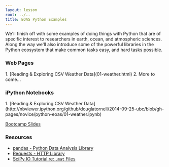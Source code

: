 ```yaml
---
layout: lesson
root: ../..
title: EOAS Python Examples
---
```

We'll finish off with some examples of doing things with Python that are of specific interest to researchers in earth,
ocean,
and atmospheric sciences.
Along the way we'll also introduce some of the powerful libraries in the Python ecosystem that make common tasks easy,
and hard tasks possible.


### Web Pages
<div class="toc" markdown="1">
1.  [Reading & Exploring CSV Weather Data](01-weather.html)
2.  More to come...
</div>


### iPython Notebooks
<div class="toc" markdown="1">
1.  [Reading & Exploring CSV Weather Data](http://nbviewer.ipython.org/github/douglatornell/2014-09-25-ubc/blob/gh-pages/novice/python-eoas/01-weather.ipynb)
</div>

[Bootcamp Slides](../../teaching_notes/python-eoas_notes.pdf)

### Resources

* [pandas - Python Data Analysis Library](http://pandas.pydata.org/)
* [Requests - HTTP Library](http://docs.python-requests.org/en/latest/)
* [SciPy IO Tutorial re: `.mat` Files](http://docs.scipy.org/doc/scipy/reference/tutorial/io.html)
